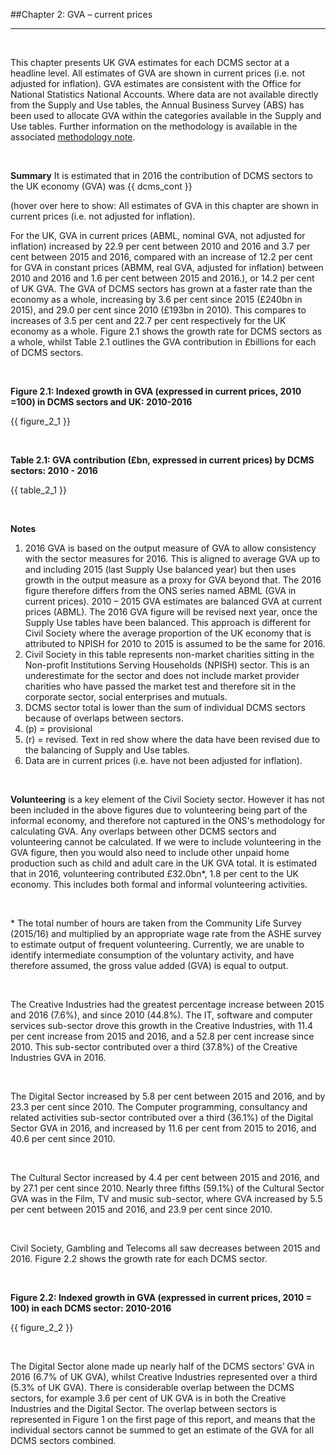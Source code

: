 ##Chapter 2: GVA – current prices
***

&nbsp;

This chapter presents UK GVA estimates for each DCMS sector at a headline level. All estimates of GVA are shown in current prices (i.e. not adjusted for inflation). GVA estimates are consistent with the Office for National Statistics National Accounts. Where data are not available directly from the Supply and Use tables, the Annual Business Survey (ABS) has been used to allocate GVA within the categories available in the Supply and Use tables. Further information on the methodology is available in the associated [methodology note](https://www.gov.uk/government/publications/dcms-sectors-economic-estimates-methodology).

&nbsp;

**Summary**
It is estimated that in 2016 the contribution of DCMS sectors to the UK economy (GVA) was {{ dcms_cont }}

(hover over here to show: All estimates of GVA in this chapter are shown in current prices (i.e. not adjusted for inflation). 

For the UK, GVA in current prices (ABML, nominal GVA, not adjusted for inflation) increased by 22.9 per cent between 2010 and 2016 and 3.7 per cent between 2015 and 2016, compared with an increase of 12.2 per cent for GVA in constant prices (ABMM, real GVA, adjusted for inflation) between 2010 and 2016 and 1.6 per cent between 2015 and 2016.), or 14.2 per cent of UK GVA. The GVA of DCMS sectors has grown at a faster rate than the economy as a whole, increasing by 3.6 per cent since 2015 (£240bn in 2015), and 29.0 per cent since 2010 (£193bn in 2010). This compares to increases of 3.5 per cent and 22.7 per cent respectively for the UK economy as a whole. Figure 2.1 shows the growth rate for DCMS sectors as a whole, whilst Table 2.1 outlines the GVA contribution in £billions for each of DCMS sectors.

&nbsp;

**Figure 2.1: Indexed growth in GVA (expressed in current prices, 2010 =100) in DCMS sectors and UK: 2010-2016**

<div id="vis">{{ figure_2_1 }}</div>
    
&nbsp;

**Table 2.1: GVA contribution (£bn, expressed in current prices) by DCMS sectors: 2010 - 2016**

{{ table_2_1 }}

&nbsp;

**Notes**
1. 2016 GVA is based on the output measure of GVA to allow consistency with the sector measures for 2016. This is aligned to average GVA up to and including 2015 (last Supply Use balanced year) but then uses growth in the output measure as a proxy for GVA beyond that. The 2016 figure therefore differs from the ONS series named ABML (GVA in current prices). 2010 – 2015 GVA estimates are balanced GVA at current prices (ABML). The 2016 GVA figure will be revised next year, once the Supply Use tables have been balanced. This approach is different for Civil Society where the average proportion of the UK economy that is attributed to NPISH for 2010 to 2015 is assumed to be the same for 2016.
2. Civil Society in this table represents non-market charities sitting in the Non-profit Institutions Serving Households (NPISH) sector. This is an underestimate for the sector and does not include market provider charities who have passed the market test and therefore sit in the corporate sector, social enterprises and mutuals.
3. DCMS sector total is lower than the sum of individual DCMS sectors because of overlaps between sectors.
4. (p) = provisional
5. (r) = revised. Text in red show where the data have been revised due to the balancing of Supply and Use tables.
6. Data are in current prices (i.e. have not been adjusted for inflation).

&nbsp;

**Volunteering** is a key element of the Civil Society sector. However it has not been included in the above figures due to volunteering being part of the informal economy, and therefore not captured in the ONS's methodology for calculating GVA. Any overlaps between other DCMS sectors and volunteering cannot be calculated. If we were to include volunteering in the GVA figure, then you would also need to include other unpaid home production such as child and adult care in the UK GVA total. It is estimated that in 2016, volunteering contributed £32.0bn*, 1.8 per cent to the UK economy. This includes both formal and informal volunteering activities.

&nbsp;

&ast; The total number of hours are taken from the Community Life Survey (2015/16) and multiplied by an appropriate wage rate from the ASHE survey to estimate output of frequent volunteering. Currently, we are unable to identify intermediate consumption of the voluntary activity, and have therefore assumed, the gross value added (GVA) is equal to output.

&nbsp;

The Creative Industries had the greatest percentage increase between 2015 and 2016 (7.6%), and since 2010 (44.8%). The IT, software and computer services sub-sector drove this growth in the Creative Industries, with 11.4 per cent increase from 2015 and 2016, and a 52.8 per cent increase since 2010. This sub-sector contributed over a third (37.8%) of the Creative Industries GVA in 2016. 

&nbsp;

The Digital Sector increased by 5.8 per cent between 2015 and 2016, and by 23.3 per cent since 2010. The Computer programming, consultancy and related activities sub-sector contributed over a third (36.1%) of the Digital Sector GVA in 2016, and increased by 11.6 per cent from 2015 to 2016, and 40.6 per cent since 2010.

&nbsp;

The Cultural Sector increased by 4.4 per cent between 2015 and 2016, and by 27.1 per cent since 2010. Nearly three fifths (59.1%) of the Cultural Sector GVA was in the Film, TV and music sub-sector, where GVA increased by 5.5 per cent between 2015 and 2016, and 23.9 per cent since 2010.

&nbsp;

Civil Society, Gambling and Telecoms all saw decreases between 2015 and 2016. Figure 2.2 shows the growth rate for each DCMS sector.

&nbsp;

**Figure 2.2: Indexed growth in GVA (expressed in current prices, 2010 = 100) in each DCMS sector: 2010-2016**

{{ figure_2_2 }}

&nbsp;

The Digital Sector alone made up nearly half of the DCMS sectors’ GVA in 2016 (6.7% of UK GVA), whilst Creative Industries represented over a third (5.3% of UK GVA). There is considerable overlap between the DCMS sectors, for example 3.6 per cent of UK GVA is in both the Creative Industries and the Digital Sector. The overlap between sectors is represented in Figure 1 on the first page of this report, and means that the individual sectors cannot be summed to get an estimate of the GVA for all DCMS sectors combined.
